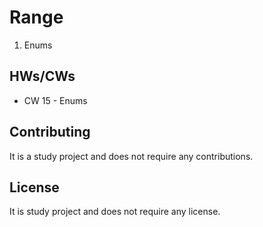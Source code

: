 # Range

1. Enums

## HWs/CWs

* CW 15 - Enums

## Contributing

It is a study project and does not require any contributions.

## License

It is study project and does not require any license.

